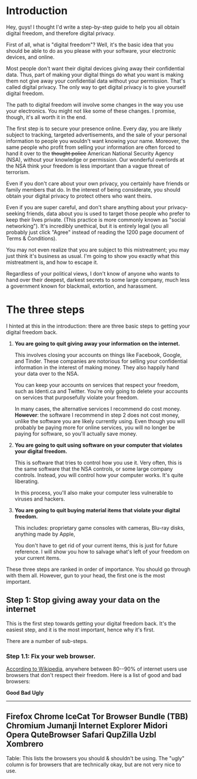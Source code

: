 # Introduction

Hey, guys! I thought I'd write a step-by-step guide to help you all obtain
digital freedom, and therefore digital privacy.

First of all, what is "digital freedom"? Well, it's the basic idea that you
should be able to do as you please with your software, your electronic devices,
and online. 

Most people don't want their digital devices giving away their confidential
data. Thus, part of making your digital things do what you want is making them
not give away your confidential data without your permission. That's called
digital privacy. The only way to get digital privacy is to give yourself digital
freedom.

The path to digital freedom will involve some changes in the way you use your
electronics. You might not like some of these changes. I promise, though, it's
all worth it in the end.

The first step is to secure your presence online. Every day, you are likely
subject to tracking, targeted advertisements, and the sale of your personal
information to people you wouldn't want knowing your name. Moreover, the same
people who profit from selling your information are often forced to hand it over
to the ~~thought police~~ American National Security Agency (NSA), without your
knowledge or permission.  Our wonderful overlords at the NSA think your freedom
is less important than a vague threat of terrorism.

Even if you don't care about your own privacy, you certainly have friends or
family members that do.  In the interest of being considerate, you should obtain
your digital privacy to protect others who want theirs. 

Even if you are super careful, and don't share anything about your
privacy-seeking friends, data about you is used to target those people who
prefer to keep their lives private. (This practice is more commonly known as
"social networking"). It's incredibly unethical, but it is entirely legal (you
all probably just click "Agree" instead of reading the 1200 page document of
Terms & Conditions).

You may not even realize that you are subject to this mistreatment; you may just
think it's business as usual. I'm going to show you exactly what this
mistreatment is, and how to escape it.

Regardless of your political views, I don't know of anyone who wants to hand
over their deepest, darkest secrets to some large company, much less a
government known for blackmail, extortion, and harassment.

# The three steps

I hinted at this in the introduction: there are three basic steps to getting
your digital freedom back.

1.  **You are going to quit giving away your information on the internet.**

    This involves closing your accounts on things like Facebook, Google, and
    Tinder. These companies are notorious for selling your confidential
    information in the interest of making money. They also happily hand your
    data over to the NSA.

    You can keep your accounts on services that respect your freedom, such as
    Identi.ca and Twitter. You're only going to delete your accounts on services
    that purposefully violate your freedom.

    In many cases, the alternative services I recommend do cost
    money. **However**: the software I recommend in step 2 does not cost money,
    unlike the software you are likely currently using. Even though you will
    probably be paying more for online services, you will no longer be paying
    for software, so you'll actually save money.

2.  **You are going to quit using software on your computer that violates your
    digital freedom.**

    This is software that tries to control how you use it. Very often, this is
    the same software that the NSA controls, or some large company
    controls. Instead, *you* will control how your computer works. It's quite
    liberating.

    In this process, you'll also make your computer less vulnerable to viruses
    and hackers.

3.  **You are going to quit buying material items that violate your digital
    freedom.**

    This includes: proprietary game consoles with cameras, Blu-ray disks,
    anything made by Apple, 

    You don't have to get rid of your current items, this is just for future
    reference. I will show you how to salvage what's left of your freedom on
    your current items.

These three steps are ranked in order of importance. You should go through with
them all. However, gun to your head, the first one is the most important.

## Step 1: Stop giving away your data on the internet

This is the first step towards getting your digital freedom back. It's the
easiest step, and it is the most important, hence why it's first.

There are a number of sub-steps.

### Step 1.1: Fix your web browser.

[According to Wikipedia](https://en.wikipedia.org/wiki/Usage_share_of_web_browsers#Summary_table),
anywhere between 80--90% of internet users use browsers that don't respect their
freedom. Here is a list of good and bad browsers:


**Good**                    **Bad**             **Ugly**
------------------------    -----------------   --------
Firefox                     Chrome              IceCat
Tor Browser Bundle (TBB)    Chromium            Jumanji
                            Internet Explorer   Midori
                            Opera               QuteBrowser
                            Safari              QupZilla
                                                Uzbl
                                                Xombrero
--------------------------------------------------------

Table: This lists the browsers you should & shouldn't be using. The "ugly"
column is for browsers that are technically okay, but are not very nice to use.
